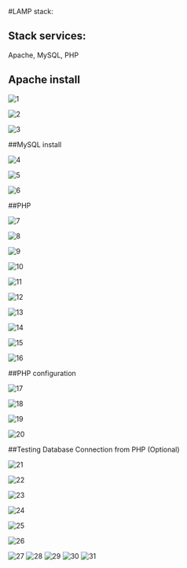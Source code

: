 #LAMP stack:
## Stack services:

  Apache, 
  MySQL, 
  PHP
## Apache install
![1](https://github.com/RKLIT/Install-Linux-Apache-MySQL-PHP-LAMP-Roman-Kalandia-LOGITpv20/assets/77961594/f232d708-8c5d-43df-b73d-0697d662d014)

![2](https://github.com/RKLIT/Install-Linux-Apache-MySQL-PHP-LAMP-Roman-Kalandia-LOGITpv20/assets/77961594/625d6bc6-962f-4bf1-b79f-e2b8ac5c9b7c)

![3](https://github.com/RKLIT/Install-Linux-Apache-MySQL-PHP-LAMP-Roman-Kalandia-LOGITpv20/assets/77961594/150c28cf-f5ae-42c3-ac4f-30621f2709c8)

##MySQL install

![4](https://github.com/RKLIT/Install-Linux-Apache-MySQL-PHP-LAMP-Roman-Kalandia-LOGITpv20/assets/77961594/aa6710ce-4501-413e-9c0e-35566a1be662)

![5](https://github.com/RKLIT/Install-Linux-Apache-MySQL-PHP-LAMP-Roman-Kalandia-LOGITpv20/assets/77961594/88db6757-6b81-4d0d-bd29-e6bdd95067b1)

![6](https://github.com/RKLIT/Install-Linux-Apache-MySQL-PHP-LAMP-Roman-Kalandia-LOGITpv20/assets/77961594/cede8f92-2651-455e-859c-9ae0a8ee95f1)

##PHP

![7](https://github.com/RKLIT/Install-Linux-Apache-MySQL-PHP-LAMP-Roman-Kalandia-LOGITpv20/assets/77961594/bc0e5af2-8bdf-40ad-9e5e-1f11a3d77bb1)

![8](https://github.com/RKLIT/Install-Linux-Apache-MySQL-PHP-LAMP-Roman-Kalandia-LOGITpv20/assets/77961594/99355763-5f81-416b-b358-4d0e81a121b4)

![9](https://github.com/RKLIT/Install-Linux-Apache-MySQL-PHP-LAMP-Roman-Kalandia-LOGITpv20/assets/77961594/efbb9d25-8fc5-4dd3-9a1c-452e67a00de6)

![10](https://github.com/RKLIT/Install-Linux-Apache-MySQL-PHP-LAMP-Roman-Kalandia-LOGITpv20/assets/77961594/04877924-e1d3-4f57-9fdf-83ef007580f4)

![11](https://github.com/RKLIT/Install-Linux-Apache-MySQL-PHP-LAMP-Roman-Kalandia-LOGITpv20/assets/77961594/379e2172-0d2c-4313-a8da-583ff2cdc8f2)

![12](https://github.com/RKLIT/Install-Linux-Apache-MySQL-PHP-LAMP-Roman-Kalandia-LOGITpv20/assets/77961594/5e2e444f-34b5-4b87-a190-f0e8a23f85fa)

![13](https://github.com/RKLIT/Install-Linux-Apache-MySQL-PHP-LAMP-Roman-Kalandia-LOGITpv20/assets/77961594/d7a859ab-cec2-4a21-ba2b-85c19235bfa0)

![14](https://github.com/RKLIT/Install-Linux-Apache-MySQL-PHP-LAMP-Roman-Kalandia-LOGITpv20/assets/77961594/9b0c54d5-ebdd-4c0d-8125-bb3fbcdbfa33)

![15](https://github.com/RKLIT/Install-Linux-Apache-MySQL-PHP-LAMP-Roman-Kalandia-LOGITpv20/assets/77961594/30076080-483b-40f5-89ff-5b1f5732dd97)

![16](https://github.com/RKLIT/Install-Linux-Apache-MySQL-PHP-LAMP-Roman-Kalandia-LOGITpv20/assets/77961594/dfa95f8b-3015-4e9f-aa3e-235d7a97ebad)

##PHP configuration

![17](https://github.com/RKLIT/Install-Linux-Apache-MySQL-PHP-LAMP-Roman-Kalandia-LOGITpv20/assets/77961594/af596d8a-089c-4c07-8d90-89f0b1a143b1)

![18](https://github.com/RKLIT/Install-Linux-Apache-MySQL-PHP-LAMP-Roman-Kalandia-LOGITpv20/assets/77961594/29d00b11-f179-4bf4-bb97-527c71fba010)

![19](https://github.com/RKLIT/Install-Linux-Apache-MySQL-PHP-LAMP-Roman-Kalandia-LOGITpv20/assets/77961594/858df418-3889-4110-888c-02f3481fd079)

![20](https://github.com/RKLIT/Install-Linux-Apache-MySQL-PHP-LAMP-Roman-Kalandia-LOGITpv20/assets/77961594/ed914d93-41c9-4b1b-8662-c689577eaa6c)

##Testing Database Connection from PHP (Optional)

![21](https://github.com/RKLIT/Install-Linux-Apache-MySQL-PHP-LAMP-Roman-Kalandia-LOGITpv20/assets/77961594/b6d04bc3-4fe3-4320-9279-fdcdff786fba)

![22](https://github.com/RKLIT/Install-Linux-Apache-MySQL-PHP-LAMP-Roman-Kalandia-LOGITpv20/assets/77961594/5017c894-ae12-4f63-967f-bf4f47014699)

![23](https://github.com/RKLIT/Install-Linux-Apache-MySQL-PHP-LAMP-Roman-Kalandia-LOGITpv20/assets/77961594/93e51ce8-c7cd-432b-a979-f0e4cf47eb34)

![24](https://github.com/RKLIT/Install-Linux-Apache-MySQL-PHP-LAMP-Roman-Kalandia-LOGITpv20/assets/77961594/6d5ed29f-35c7-48c0-b23a-4a67227b5ad1)

![25](https://github.com/RKLIT/Install-Linux-Apache-MySQL-PHP-LAMP-Roman-Kalandia-LOGITpv20/assets/77961594/e1f93845-d3ba-4a74-846b-b6cb44cf7188)

![26](https://github.com/RKLIT/Install-Linux-Apache-MySQL-PHP-LAMP-Roman-Kalandia-LOGITpv20/assets/77961594/346412f5-1837-4c3f-8c3d-96b2083cd87d)

![27](https://github.com/RKLIT/Install-Linux-Apache-MySQL-PHP-LAMP-Roman-Kalandia-LOGITpv20/assets/77961594/6ed5b74d-ace1-4989-a74c-891262a80f9b)
![28](https://github.com/RKLIT/Install-Linux-Apache-MySQL-PHP-LAMP-Roman-Kalandia-LOGITpv20/assets/77961594/840fcb89-10ef-417d-bb0e-320abcbdb687)
![29](https://github.com/RKLIT/Install-Linux-Apache-MySQL-PHP-LAMP-Roman-Kalandia-LOGITpv20/assets/77961594/26d8619f-c924-4e9f-883c-695b8287b235)
![30](https://github.com/RKLIT/Install-Linux-Apache-MySQL-PHP-LAMP-Roman-Kalandia-LOGITpv20/assets/77961594/2e5b431a-7688-4a68-bb51-493105216b49)
![31](https://github.com/RKLIT/Install-Linux-Apache-MySQL-PHP-LAMP-Roman-Kalandia-LOGITpv20/assets/77961594/3be5d3ba-1783-44b9-bd17-a227d1108326)
